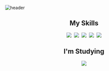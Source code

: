 ![header](https://capsule-render.vercel.app/api?type=waving&color=0:3ba776,100:0b1015&width=100%&height=200&section=header&text=Jongseong%20Kim&fontSize=50&fontColor=fff&fontAlignY=35&animation=twinkling)

## <div align=center>My Skills</div>

<div align=center><img src="https://img.shields.io/badge/HTML-E34F26?style=flat-square&logo=HTML5&logoColor=white"/>&nbsp;&nbsp;<img src="https://img.shields.io/badge/CSS-1572B6?style=flat-square&logo=CSS3&logoColor=white"/>&nbsp;&nbsp;<img src="https://img.shields.io/badge/JavaScript-F7DF1E?style=flat-square&logo=JavaScript&logoColor=black"/>&nbsp;&nbsp;<img src="https://img.shields.io/badge/jQuery-0769AD?style=flat-square&logo=jQuery&logoColor=white"/>&nbsp;&nbsp;<img src="https://img.shields.io/badge/Bootstrap-7952B3?style=flat-square&logo=Bootstrap&logoColor=white"/></div>

## <div align=center>I'm Studying</div>
<div align=center>
<img src="https://img.shields.io/badge/Vue.js-4FC08D?style=flat-square&logo=Vue.js&logoColor=white"/>
<!--   &nbsp;&nbsp;<img src="https://img.shields.io/badge/Quasar-1976D2?style=flat-square&logo=Quasar&logoColor=white"/>&nbsp;&nbsp;<img src="https://img.shields.io/badge/Node.js-339933?style=flat-square&logo=Node.js&logoColor=white"/>&nbsp;&nbsp;<img src="https://img.shields.io/badge/MongoDB-47A248?style=flat-square&logo=MongoDB&logoColor=white"/> -->
</div>
<!-- 파이어베이스 -->
<!-- <img src="https://img.shields.io/badge/Firebase-FFCA28?style=flat-square&logo=Firebase&logoColor=black"/> -->
<!-- PWA -->
<!-- <img src="https://img.shields.io/badge/PWA-5A0FC8?style=flat-square&logo=PWA&logoColor=white"/> -->
<!-- 안드로이드 -->
<!-- <img src="https://img.shields.io/badge/Android-3DDC84?style=flat-square&logo=Android&logoColor=white"/> -->
